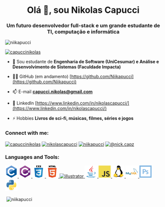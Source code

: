 <h1 align="center">Olá 👋, sou Nikolas Capucci</h1>
<h3 align="center">Um futuro desenvolvedor full-stack e um grande estudante de TI, computação e informática</h3>

<p align="left"> <img src="https://komarev.com/ghpvc/?username=niikapucci&label=Profile%20views&color=0e75b6&style=flat" alt="niikapucci" /> </p>

<p align="left"> <a href="https://twitter.com/capuccinikolas" target="blank"><img src="https://img.shields.io/twitter/follow/capuccinikolas?logo=twitter&style=for-the-badge" alt="capuccinikolas" /></a> </p>

- 🌱 Sou estudante de **Engenharia de Software (UniCesumar) e Análise e Desenvolvimento de Sistemas (Faculdade Impacta)**

- 👨‍💻 GitHub (em andamento) [https://github.com/Niikapucci](https://github.com/Niikapucci)

- 📫 E-mail **capucci.nikolas@gmail.com**

- 📄 LinkedIn [https://www.linkedin.com/in/nikolascapucci/](https://www.linkedin.com/in/nikolascapucci/)

- ⚡ Hobbies **Livros de sci-fi, músicas, filmes, séries e jogos**

<h3 align="left">Connect with me:</h3>
<p align="left">
<a href="https://twitter.com/capuccinikolas" target="blank"><img align="center" src="https://raw.githubusercontent.com/rahuldkjain/github-profile-readme-generator/master/src/images/icons/Social/twitter.svg" alt="capuccinikolas" height="30" width="40" /></a>
<a href="https://linkedin.com/in/nikolascapucci" target="blank"><img align="center" src="https://raw.githubusercontent.com/rahuldkjain/github-profile-readme-generator/master/src/images/icons/Social/linked-in-alt.svg" alt="nikolascapucci" height="30" width="40" /></a>
<a href="https://fb.com/niikapucci" target="blank"><img align="center" src="https://raw.githubusercontent.com/rahuldkjain/github-profile-readme-generator/master/src/images/icons/Social/facebook.svg" alt="niikapucci" height="30" width="40" /></a>
<a href="https://instagram.com/@nick.capz" target="blank"><img align="center" src="https://raw.githubusercontent.com/rahuldkjain/github-profile-readme-generator/master/src/images/icons/Social/instagram.svg" alt="@nick.capz" height="30" width="40" /></a>
</p>

<h3 align="left">Languages and Tools:</h3>
<p align="left"> <a href="https://www.cprogramming.com/" target="_blank"> <img src="https://raw.githubusercontent.com/devicons/devicon/master/icons/c/c-original.svg" alt="c" width="40" height="40"/> </a> <a href="https://www.w3schools.com/cs/" target="_blank"> <img src="https://raw.githubusercontent.com/devicons/devicon/master/icons/csharp/csharp-original.svg" alt="csharp" width="40" height="40"/> </a> <a href="https://www.w3schools.com/css/" target="_blank"> <img src="https://raw.githubusercontent.com/devicons/devicon/master/icons/css3/css3-original-wordmark.svg" alt="css3" width="40" height="40"/> </a> <a href="https://www.w3.org/html/" target="_blank"> <img src="https://raw.githubusercontent.com/devicons/devicon/master/icons/html5/html5-original-wordmark.svg" alt="html5" width="40" height="40"/> </a> <a href="https://www.adobe.com/in/products/illustrator.html" target="_blank"> <img src="https://www.vectorlogo.zone/logos/adobe_illustrator/adobe_illustrator-icon.svg" alt="illustrator" width="40" height="40"/> </a> <a href="https://www.java.com" target="_blank"> <img src="https://raw.githubusercontent.com/devicons/devicon/master/icons/java/java-original.svg" alt="java" width="40" height="40"/> </a> <a href="https://developer.mozilla.org/en-US/docs/Web/JavaScript" target="_blank"> <img src="https://raw.githubusercontent.com/devicons/devicon/master/icons/javascript/javascript-original.svg" alt="javascript" width="40" height="40"/> </a> <a href="https://www.linux.org/" target="_blank"> <img src="https://raw.githubusercontent.com/devicons/devicon/master/icons/linux/linux-original.svg" alt="linux" width="40" height="40"/> </a> <a href="https://www.mysql.com/" target="_blank"> <img src="https://raw.githubusercontent.com/devicons/devicon/master/icons/mysql/mysql-original-wordmark.svg" alt="mysql" width="40" height="40"/> </a> <a href="https://www.photoshop.com/en" target="_blank"> <img src="https://raw.githubusercontent.com/devicons/devicon/master/icons/photoshop/photoshop-line.svg" alt="photoshop" width="40" height="40"/> </a> <a href="https://www.python.org" target="_blank"> <img src="https://raw.githubusercontent.com/devicons/devicon/master/icons/python/python-original.svg" alt="python" width="40" height="40"/> </a> </p>

<p>&nbsp;<img align="center" src="https://github-readme-stats.vercel.app/api?username=niikapucci&show_icons=true&locale=en" alt="niikapucci" /></p>

